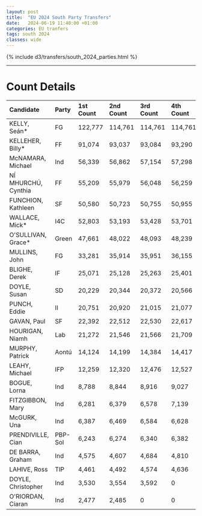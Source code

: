 ```yaml
---
layout: post
title:  "EU 2024 South Party Transfers"
date:   2024-06-19 11:40:00 +01:00
categories: EU tranfers
tags: south 2024
classes: wide
---
```


{% include d3/transfers/south_2024_parties.html %}

<hr>

# Count Details

| Candidate           | Party   | 1st Count   | 2nd Count   | 3rd Count   | 4th Count   | 5th Count   | 6th Count   | 7th Count   | 8th Count   | 9th Count   | 10th Count   | 11th Count   | 12th Count   | 13th Count   | 14th Count   | 15th Count   | 16th Count   | 17th Count   | 18th Count   | 19th Count   | 20th Count   |
|:--------------------|:--------|:------------|:------------|:------------|:------------|:------------|:------------|:------------|:------------|:------------|:-------------|:-------------|:-------------|:-------------|:-------------|:-------------|:-------------|:-------------|:-------------|:-------------|:-------------|
| KELLY, Seán*        | FG      | 122,777     | 114,761     | 114,761     | 114,761     | 114,761     | 114,761     | 114,761     | 114,761     | 114,761     | 114,761      | 114,761      | 114,761      | 114,761      | 114,761      | 114,761      | 114,761      | 114,761      | 114,761      | 114,761      | 114,761      |
| KELLEHER, Billy*    | FF      | 91,074      | 93,037      | 93,084      | 93,290      | 93,388      | 93,675      | 93,777      | 93,959      | 94,419      | 95,042       | 95,405       | 96,786       | 99,778       | 100,832      | 103,492      | 106,051      | 107,834      | 120,105      | 114,761      | 114,761      |
| McNAMARA, Michael   | Ind     | 56,339      | 56,862      | 57,154      | 57,298      | 57,497      | 57,633      | 57,809      | 58,897      | 59,752      | 60,285       | 62,591       | 64,761       | 66,656       | 67,507       | 74,197       | 75,570       | 83,702       | 86,757       | 87,542       | 92,871       |
| NÍ MHURCHÚ, Cynthia | FF      | 55,209      | 55,979      | 56,048      | 56,259      | 56,380      | 56,541      | 56,780      | 57,144      | 57,467      | 57,913       | 58,278       | 59,194       | 61,259       | 61,780       | 63,540       | 65,361       | 66,198       | 72,523       | 75,900       | 92,502       |
| FUNCHION, Kathleen  | SF      | 50,580      | 50,723      | 50,755      | 50,955      | 51,176      | 51,501      | 51,984      | 52,106      | 52,565      | 53,300       | 53,655       | 54,297       | 55,600       | 71,350       | 72,081       | 76,697       | 81,268       | 82,315       | 82,508       | 90,070       |
| WALLACE, Mick*      | I4C     | 52,803      | 53,193      | 53,428      | 53,701      | 54,107      | 54,386      | 55,600      | 55,967      | 56,327      | 56,979       | 57,989       | 59,511       | 60,547       | 61,668       | 64,637       | 67,146       | 71,910       | 73,714       | 73,947       | 84,157       |
| O'SULLIVAN, Grace*  | Green   | 47,661      | 48,022      | 48,093      | 48,239      | 48,304      | 48,576      | 49,139      | 49,289      | 49,492      | 50,420       | 50,576       | 51,290       | 54,621       | 54,978       | 55,660       | 63,335       | 63,923       | 68,441       | 69,197       | 0            |
| MULLINS, John       | FG      | 33,281      | 35,914      | 35,951      | 36,155      | 36,268      | 36,373      | 36,460      | 36,599      | 36,743      | 36,984       | 37,212       | 37,950       | 39,525       | 39,832       | 41,397       | 42,831       | 43,601       | 0            | 0            | 0            |
| BLIGHE, Derek       | IF      | 25,071      | 25,128      | 25,263      | 25,401      | 26,192      | 26,564      | 26,752      | 27,640      | 28,105      | 28,886       | 33,111       | 34,836       | 35,267       | 35,739       | 37,742       | 38,625       | 0            | 0            | 0            | 0            |
| DOYLE, Susan        | SD      | 20,229      | 20,344      | 20,372      | 20,566      | 20,630      | 21,229      | 21,992      | 22,110      | 22,407      | 25,138       | 25,253       | 25,725       | 28,589       | 29,163       | 29,617       | 0            | 0            | 0            | 0            | 0            |
| PUNCH, Eddie        | II      | 20,751      | 20,920      | 21,015      | 21,077      | 21,209      | 21,255      | 21,663      | 21,903      | 22,114      | 22,237       | 23,509       | 25,221       | 25,787       | 26,167       | 0            | 0            | 0            | 0            | 0            | 0            |
| GAVAN, Paul         | SF      | 22,392      | 22,512      | 22,530      | 22,617      | 22,789      | 22,895      | 23,186      | 23,242      | 23,508      | 23,806       | 24,109       | 24,623       | 25,521       | 0            | 0            | 0            | 0            | 0            | 0            | 0            |
| HOURIGAN, Niamh     | Lab     | 21,272      | 21,546      | 21,566      | 21,709      | 21,822      | 22,006      | 22,352      | 22,523      | 22,988      | 23,679       | 23,892       | 24,211       | 0            | 0            | 0            | 0            | 0            | 0            | 0            | 0            |
| MURPHY, Patrick     | Aontú   | 14,124      | 14,199      | 14,384      | 14,417      | 14,548      | 14,638      | 14,802      | 15,075      | 15,705      | 15,811       | 17,421       | 0            | 0            | 0            | 0            | 0            | 0            | 0            | 0            | 0            |
| LEAHY, Michael      | IFP     | 12,259      | 12,320      | 12,476      | 12,527      | 13,128      | 13,201      | 13,301      | 14,390      | 15,067      | 15,183       | 0            | 0            | 0            | 0            | 0            | 0            | 0            | 0            | 0            | 0            |
| BOGUE, Lorna        | Ind     | 8,788       | 8,844       | 8,916       | 9,027       | 9,086       | 9,584       | 10,040      | 10,279      | 10,826      | 0            | 0            | 0            | 0            | 0            | 0            | 0            | 0            | 0            | 0            | 0            |
| FITZGIBBON, Mary    | Ind     | 6,281       | 6,379       | 6,578       | 7,139       | 7,272       | 7,684       | 7,794       | 8,328       | 0           | 0            | 0            | 0            | 0            | 0            | 0            | 0            | 0            | 0            | 0            | 0            |
| McGURK, Una         | Ind     | 6,387       | 6,469       | 6,584       | 6,628       | 6,729       | 6,828       | 6,888       | 0           | 0           | 0            | 0            | 0            | 0            | 0            | 0            | 0            | 0            | 0            | 0            | 0            |
| PRENDIVILLE, Cian   | PBP-Sol | 6,243       | 6,274       | 6,340       | 6,382       | 6,516       | 6,650       | 0           | 0           | 0           | 0            | 0            | 0            | 0            | 0            | 0            | 0            | 0            | 0            | 0            | 0            |
| DE BARRA, Graham    | Ind     | 4,575       | 4,607       | 4,684       | 4,810       | 4,906       | 0           | 0           | 0           | 0           | 0            | 0            | 0            | 0            | 0            | 0            | 0            | 0            | 0            | 0            | 0            |
| LAHIVE, Ross        | TIP     | 4,461       | 4,492       | 4,574       | 4,636       | 0           | 0           | 0           | 0           | 0           | 0            | 0            | 0            | 0            | 0            | 0            | 0            | 0            | 0            | 0            | 0            |
| DOYLE, Christopher  | Ind     | 3,530       | 3,554       | 3,592       | 0           | 0           | 0           | 0           | 0           | 0           | 0            | 0            | 0            | 0            | 0            | 0            | 0            | 0            | 0            | 0            | 0            |
| O'RIORDAN, Ciaran   | Ind     | 2,477       | 2,485       | 0           | 0           | 0           | 0           | 0           | 0           | 0           | 0            | 0            | 0            | 0            | 0            | 0            | 0            | 0            | 0            | 0            | 0            |
